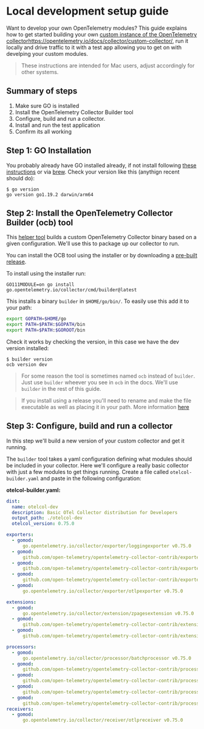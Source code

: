 # Local development setup guide

Want to develop your own OpenTelemetry modules? This guide explains how to get started building your own [custom instance of the OpenTelemetry collector]()https://opentelemetry.io/docs/collector/custom-collector/, run it locally and drive traffic to it with a test app allowing you to get on with develping your custom modules. 

> These instructions are intended for Mac users, adjust accordingly for other systems.


## Summary of steps

1. Make sure GO is installed
2. Install the OpenTelemetry Collector Builder tool
3. Configure, build and run a collector.
4. Install and run the test application
5. Confirm its all working


## Step 1: GO Installation
You probably already have GO installed already, if not install following [these instructions](https://go.dev/doc/install) or via [brew](https://formulae.brew.sh/formula/go). Check your version like this (anythign recent should do):

```console
$ go version
go version go1.19.2 darwin/arm64
```

## Step 2: Install the OpenTelemetry Collector Builder (ocb) tool
This [helper tool](https://github.com/open-telemetry/opentelemetry-collector/tree/main/cmd/builder) builds a custom OpenTelemetry Collector binary based on a given configuration. We'll use this to package up our collector to run.

You can install the OCB tool using the installer or by downloading a [pre-built release](https://github.com/open-telemetry/opentelemetry-collector-releases/releases).

To install using the installer run:

```
GO111MODULE=on go install go.opentelemetry.io/collector/cmd/builder@latest
```

This installs a binary `builder` in `$HOME/go/bin/`. To easily use this add it to your path:

```bash
export GOPATH=$HOME/go
export PATH=$PATH:$GOPATH/bin
export PATH=$PATH:$GOROOT/bin
```

Check it works by checking the version, in this case we have the dev version installed:

```console
$ builder version
ocb version dev
```

> For some reason the tool is sometimes named `ocb` instead of `builder`. Just use `builder` wheever you see in `ocb` in the docs. We'll use `builder` in the rest of this guide.

> If you install using a release you'll need to rename and make the file executable as well as placing it in your path. More information [here](https://github.com/open-telemetry/opentelemetry-collector/tree/main/cmd/builder)


## Step 3: Configure, build and run a collector
In this step we'll build a new version of your custom collector and get it running. 

The `builder` tool takes a yaml configuration defining what modules should be included in your collector. Here we'll configure a really basic collector with just a few modules to get things running. Create a file called `otelcol-builder.yaml` and paste in the following configuration:

**otelcol-builder.yaml:**
```yaml
dist:
  name: otelcol-dev
  description: Basic OTel Collector distribution for Developers
  output_path: ./otelcol-dev
  otelcol_version: 0.75.0

exporters:
  - gomod:
      go.opentelemetry.io/collector/exporter/loggingexporter v0.75.0
  - gomod:
      github.com/open-telemetry/opentelemetry-collector-contrib/exporter/jaegerexporter v0.75.0
  - gomod:
      github.com/open-telemetry/opentelemetry-collector-contrib/exporter/prometheusexporter v0.75.0
  - gomod: 
      github.com/open-telemetry/opentelemetry-collector-contrib/exporter/zipkinexporter v0.75.0
  - gomod:
      go.opentelemetry.io/collector/exporter/otlpexporter v0.75.0

extensions:
  - gomod:
      go.opentelemetry.io/collector/extension/zpagesextension v0.75.0
  - gomod:
      github.com/open-telemetry/opentelemetry-collector-contrib/extension/healthcheckextension v0.75.0
  - gomod:
      github.com/open-telemetry/opentelemetry-collector-contrib/extension/pprofextension v0.75.0

processors:
  - gomod:
      go.opentelemetry.io/collector/processor/batchprocessor v0.75.0
  - gomod:
      github.com/open-telemetry/opentelemetry-collector-contrib/processor/transformprocessor latest
  - gomod:
      github.com/open-telemetry/opentelemetry-collector-contrib/processor/attributesprocessor latest
  - gomod:
      github.com/open-telemetry/opentelemetry-collector-contrib/processor/filterprocessor latest
  - gomod:
      github.com/open-telemetry/opentelemetry-collector-contrib/processor/logstransformprocessor latest
receivers:
  - gomod:
      go.opentelemetry.io/collector/receiver/otlpreceiver v0.75.0
```